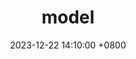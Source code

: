 ---
title: model
date: 2023-12-22 14:10:00 +0800
categories: [ustc, model]
tags: [model]     # TAG names should always be lowercase
---